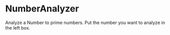 # NumberAnalyzer
Analyze a Number to prime numbers.
Put the number you want to analyze in the left box.
